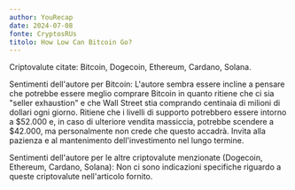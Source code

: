 ```yaml
---
author: YouRecap
date: 2024-07-08
fonte: CryptosRUs
titolo: How Low Can Bitcoin Go?
---
```


Criptovalute citate: Bitcoin, Dogecoin, Ethereum, Cardano, Solana.

Sentimenti dell'autore per Bitcoin: L'autore sembra essere incline a pensare che potrebbe essere meglio comprare Bitcoin in quanto ritiene che ci sia "seller exhaustion" e che Wall Street stia comprando centinaia di milioni di dollari ogni giorno. Ritiene che i livelli di supporto potrebbero essere intorno a $52.000 e, in caso di ulteriore vendita massiccia, potrebbe scendere a $42.000, ma personalmente non crede che questo accadrà. Invita alla pazienza e al mantenimento dell'investimento nel lungo termine.

Sentimenti dell'autore per le altre criptovalute menzionate (Dogecoin, Ethereum, Cardano, Solana): Non ci sono indicazioni specifiche riguardo a queste criptovalute nell'articolo fornito.
